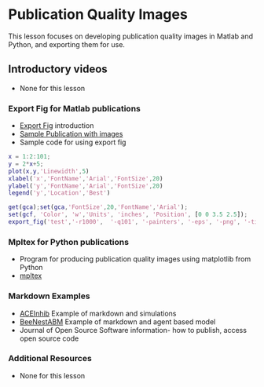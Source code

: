 # **Publication Quality Images**
This lesson focuses on developing publication quality images in Matlab and Python, and exporting them for use.

## **Introductory videos**
 * None for this lesson
 
### **Export Fig for Matlab publications**
* [Export Fig](https://github.com/altmany/export_fig) introduction
* [Sample Publication with images](https://github.com/ashleefv/ApplNumComp/blob/master/Ford%20Versypt%2C%20Harrell%2C%20and%20McPeak%2C%20Computers%20and%20Chem%20Eng%202017.pdf)
* Sample code for using export fig
```matlab
x = 1:2:101;
y = 2*x+5;
plot(x,y,'Linewidth',5)
xlabel('x','FontName','Arial','FontSize',20)
ylabel('y','FontName','Arial','FontSize',20)
legend('y','Location','Best')

get(gca);set(gca,'FontSize',20,'FontName','Arial');
set(gcf, 'Color', 'w','Units', 'inches', 'Position', [0 0 3.5 2.5]);
export_fig('test','-r1000',  '-q101', '-painters', '-eps', '-png', '-tiff');
```
### **Mpltex for Python publications**
  * Program for producing publication quality images using matplotlib from Python
  * [mpltex](https://github.com/liuyxpp/mpltex)
### **Markdown Examples**
* [ACEInhib](https://github.com/ashleefv/ACEInhibPKPD) Example of markdown and simulations
* [BeeNestABM](https://github.com/ashleefv/BeeNestABM) Example of markdown and agent based model
* Journal of Open Source Software information- how to publish, access open source code

### **Additional Resources**
* None for this lesson
